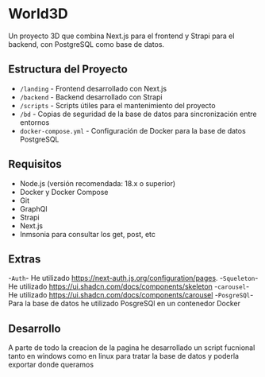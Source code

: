 # World3D

Un proyecto 3D que combina Next.js para el frontend y Strapi para el backend, con PostgreSQL como base de datos.

## Estructura del Proyecto

- `/landing` - Frontend desarrollado con Next.js
- `/backend` - Backend desarrollado con Strapi
- `/scripts` - Scripts útiles para el mantenimiento del proyecto
- `/bd` - Copias de seguridad de la base de datos para sincronización entre entornos
- `docker-compose.yml` - Configuración de Docker para la base de datos PostgreSQL

## Requisitos

- Node.js (versión recomendada: 18.x o superior)
- Docker y Docker Compose
- Git
- GraphQl
- Strapi
- Next.js
- Inmsonia para consultar los get, post, etc

## Extras

-`Auth`- He utilizado https://next-auth.js.org/configuration/pages.
-`Squeleton`- He utilizado https://ui.shadcn.com/docs/components/skeleton
-`carousel`- He utilizado https://ui.shadcn.com/docs/components/carousel
-`PosgreSQl`- Para la base de datos he utilizado PosgreSQl en un contenedor Docker


## Desarrollo

A parte de todo la creacion de la pagina he desarrollado un script fucnional tanto en windows como en linux para tratar la base de datos y poderla exportar donde queramos


